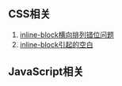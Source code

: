 ## CSS相关
1. [inline-block横向排列错位问题](./CSS/使用inline-block横向排列的问题.md)
2. [inline-block引起的空白](./CSS/inline-block引起的空白.md)

## JavaScript相关